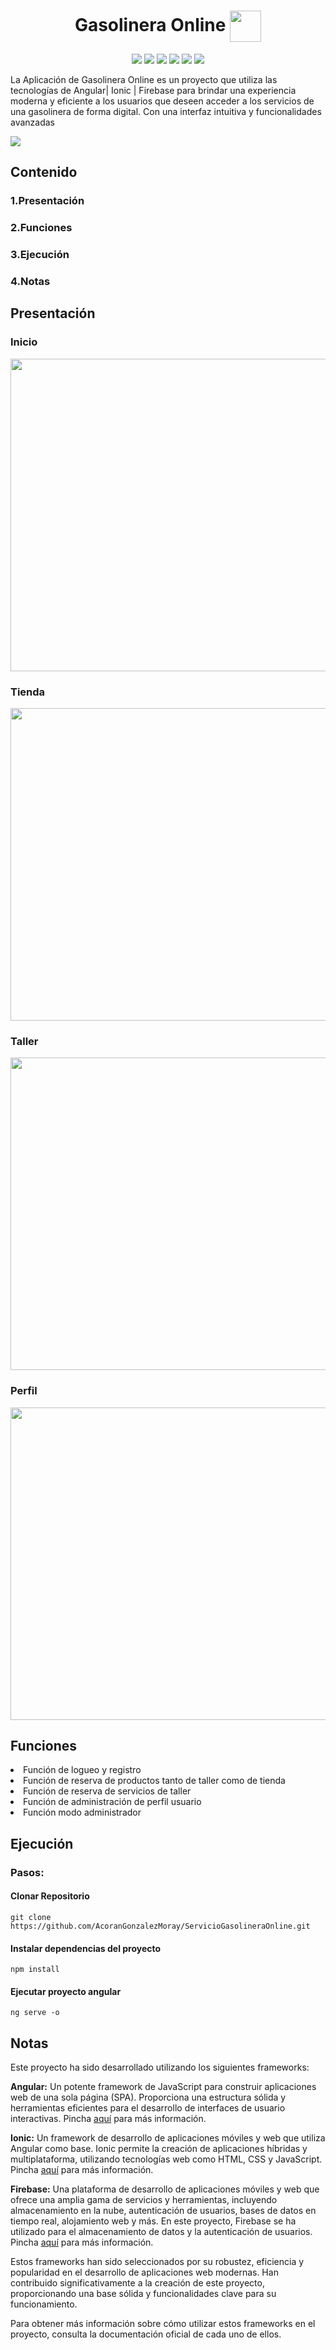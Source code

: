 <h1 align="center">Gasolinera Online <img height="50" align="center" src="src\assets\img\LOGO.png"/></h1>



<p align="center"> 
<img src="https://img.shields.io/badge/Plataforma-Web|Android-green"/> <img src="https://img.shields.io/badge/Framework-Angular|Ionic-red"/> 
<img src="https://img.shields.io/badge/Angular-^15.2.0-green"/> 
<img src="https://img.shields.io/badge/Versi%C3%B3n-3.8.7-gray"/> 
<img src="https://img.shields.io/badge/Language-Typescript|Javascript|HTML|CSS-lightblue"/>
<img src="https://img.shields.io/badge/Backend-Firebase-orange"/>
</p>

<p>La Aplicación de Gasolinera Online es un proyecto que utiliza las tecnologías de Angular| Ionic | Firebase para brindar una experiencia moderna y eficiente a los usuarios que deseen acceder a los servicios de una gasolinera de forma digital. Con una interfaz intuitiva y funcionalidades avanzadas</p>

<img src="./src\assets\assets-readme\main.png">

## Contenido
<div>

  <h3>1.Presentación</h3>
  <h3>2.Funciones</h3>
  <h3>3.Ejecución</h3>
  <h3>4.Notas</h3>
 
</div>

## Presentación

### Inicio

<p align="center">
    <img height="500" width="600" src="./src/assets/assets-readme/inicio.gif"/> 
</p>

### Tienda
<p align="center">
    <img height="500" width="600" src="./src/assets/assets-readme/tienda.gif"/> 
</p>

### Taller
<p align="center">
    <img height="500" width="600" src="./src/assets/assets-readme/taller.gif"/> 
</p>


### Perfil
<p align="center">
    <img height="500" width="600" src="./src/assets/assets-readme/perfil.gif"/> 
</p>


## Funciones
  <li>Función de logueo y registro</strong></li>
  <li>Función de reserva de productos tanto de taller como de tienda</li>
  <li>Función de reserva de servicios de taller</li>
  <li>Función de administración de perfil usuario</li>
  <li>Función modo administrador</li>

## Ejecución
### Pasos:

  #### Clonar Repositorio
  ```
  git clone https://github.com/AcoranGonzalezMoray/ServicioGasolineraOnline.git
  ```

  #### Instalar dependencias del proyecto
  ```
  npm install
  ```
 
 #### Ejecutar proyecto angular
  ```
  ng serve -o
  ```


## Notas
Este proyecto ha sido desarrollado utilizando los siguientes frameworks:

<strong>Angular:</strong> Un potente framework de JavaScript para construir aplicaciones web de una sola página (SPA). Proporciona una estructura sólida y herramientas eficientes para el desarrollo de interfaces de usuario interactivas. Pincha <a href="https://angular.io/">aquí</a> para más información.

<strong>Ionic:</strong> Un framework de desarrollo de aplicaciones móviles y web que utiliza Angular como base. Ionic permite la creación de aplicaciones híbridas y multiplataforma, utilizando tecnologías web como HTML, CSS y JavaScript. Pincha <a href="https://ionicframework.com/">aquí</a> para más información.

<strong>Firebase:</strong> Una plataforma de desarrollo de aplicaciones móviles y web que ofrece una amplia gama de servicios y herramientas, incluyendo almacenamiento en la nube, autenticación de usuarios, bases de datos en tiempo real, alojamiento web y más. En este proyecto, Firebase se ha utilizado para el almacenamiento de datos y la autenticación de usuarios. Pincha <a href="https://firebase.google.com/">aquí</a> para más información.

Estos frameworks han sido seleccionados por su robustez, eficiencia y popularidad en el desarrollo de aplicaciones web modernas. Han contribuido significativamente a la creación de este proyecto, proporcionando una base sólida y funcionalidades clave para su funcionamiento.

Para obtener más información sobre cómo utilizar estos frameworks en el proyecto, consulta la documentación oficial de cada uno de ellos.
